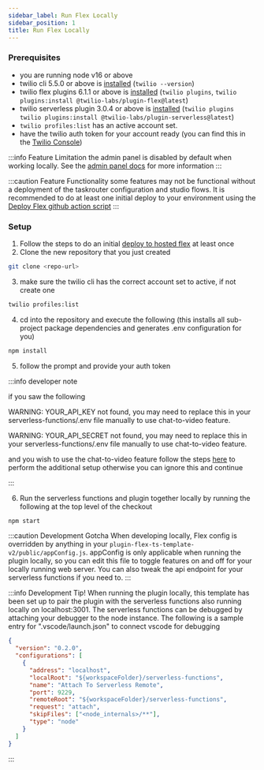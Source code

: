```yaml
---
sidebar_label: Run Flex Locally
sidebar_position: 1
title: Run Flex Locally
---
```


### Prerequisites

- you are running node v16 or above
- twilio cli 5.5.0 or above is [installed](https://www.twilio.com/docs/twilio-cli/getting-started/install) (`twilio --version`)
- twilio flex plugins 6.1.1 or above is [installed](https://www.twilio.com/docs/flex/developer/plugins/cli/install#install-the-flex-plugins-cli) (`twilio plugins`, `twilio plugins:install @twilio-labs/plugin-flex@latest`)
- twilio serverless plugin 3.0.4 or above is [installed](https://www.twilio.com/docs/labs/serverless-toolkit/getting-started#install-the-twilio-serverless-toolkit) (`twilio plugins` `twilio plugins:install @twilio-labs/plugin-serverless@latest`)
- `twilio profiles:list` has an active account set.
- have the twilio auth token for your account ready (you can find this in the [Twilio Console](https://console.twilio.com/))

:::info Feature Limitation
the admin panel is disabled by default when working locally. See the [admin panel docs](/feature-library/admin-ui) for more information
:::

:::caution Feature Functionality
 some features may not be functional without a deployment of the taskrouter configuration and studio flows. It is recommended to do at least one initial deploy to your environment using the [Deploy Flex github action script](/setup-guides/deploy-to-hosted-flex)
:::

### Setup

1. Follow the steps to do an initial [deploy to hosted flex](/setup-guides/deploy-to-hosted-flex) at least once
2. Clone the new repository that you just created
``` bash
git clone <repo-url>
```
3. make sure the twilio cli has the correct account set to active, if not create one

```bash
twilio profiles:list
```
4. cd into the repository and execute the following (this installs all sub-project package dependencies and generates .env configuration for you)

```bash
npm install
```
5. follow the prompt and provide your auth token

:::info developer note

if you saw the following

WARNING: YOUR_API_KEY not found, you may need to replace this in your serverless-functions/.env file manually to use chat-to-video feature.

WARNING: YOUR_API_SECRET not found, you may need to replace this in your serverless-functions/.env file manually to use chat-to-video feature.

and you wish to use the chat-to-video feature follow the steps [here](/feature-library/chat-to-video-escalation#local-development) to perform the additional setup otherwise you can ignore this and continue

:::

6. Run the serverless functions and plugin together locally by running the following at the top level of the checkout

```bash
npm start
```

:::caution Development Gotcha
When developing locally, Flex config is overridden by anything in your `plugin-flex-ts-template-v2/public/appConfig.js`. appConfig is only applicable when running the plugin locally, so you can edit this file to toggle features on and off for your locally running web server. You can also tweak the api endpoint for your serverless functions if you need to.
:::

:::info Development Tip!
When running the plugin locally, this template has been set up to pair the plugin with the serverless functions also running locally on localhost:3001. The serverless functions can be debugged by attaching your debugger to the node instance. The following is a sample entry for ".vscode/launch.json" to connect vscode for debugging

```json
{
  "version": "0.2.0",
  "configurations": [
    {
      "address": "localhost",
      "localRoot": "${workspaceFolder}/serverless-functions",
      "name": "Attach To Serverless Remote",
      "port": 9229,
      "remoteRoot": "${workspaceFolder}/serverless-functions",
      "request": "attach",
      "skipFiles": ["<node_internals>/**"],
      "type": "node"
    }
  ]
}
```
:::
